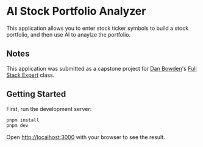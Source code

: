 # AI Stock Portfolio Analyzer

This application allows you to enter stock ticker symbols
to build a stock portfolio, and then use AI to anaylze the portfolio.

## Notes

This application was submitted as a capstone project for
[Dan Bowden](https://github.com/thedewpoint)'s [Full Stack Expert](https://www.fullstackexpert.io/)
class.

## Getting Started

First, run the development server:

```bash
pnpm install
pnpm dev
```

Open [http://localhost:3000](http://localhost:3000) with your browser to see the result.
